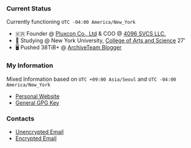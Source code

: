 ### Current Status
Currently functioning ```UTC -04:00 America/New_York``` 
- 🇰🇷 Founder @ [Pluxcon Co., Ltd](https://pluxcon.com/) & COO @ [4096 SVCS LLC.](https://4096.services/)
- 🗽 Studying @ New York University, [College of Arts and Science](https://cs.nyu.edu/) 27'
- 🖥️ Pushed 38TiB+ @ [ArchiveTeam Blogger](https://tracker.archiveteam.org/blogger/#show-all)

### My Information 
Mixed Information based on ```UTC +09:00 Asia/Seoul``` and ```UTC -04:00 America/New_York``` 
- [Personal Website](https://justi.es/)
- [General GPG Key](https://public.justi.es/public.gpgkey)

### Contacts
- [Unencrypted Email](mailto:gc3175@nyu.edu)
- [Encrypted Email](mailto:gc@justi.es)
